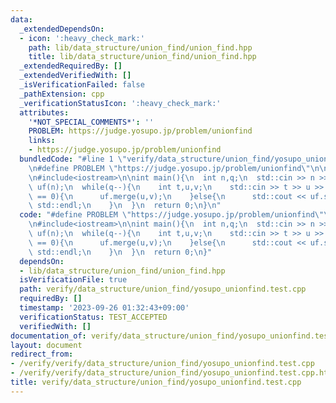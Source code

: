 ```yaml
---
data:
  _extendedDependsOn:
  - icon: ':heavy_check_mark:'
    path: lib/data_structure/union_find/union_find.hpp
    title: lib/data_structure/union_find/union_find.hpp
  _extendedRequiredBy: []
  _extendedVerifiedWith: []
  _isVerificationFailed: false
  _pathExtension: cpp
  _verificationStatusIcon: ':heavy_check_mark:'
  attributes:
    '*NOT_SPECIAL_COMMENTS*': ''
    PROBLEM: https://judge.yosupo.jp/problem/unionfind
    links:
    - https://judge.yosupo.jp/problem/unionfind
  bundledCode: "#line 1 \"verify/data_structure/union_find/yosupo_unionfind.test.cpp\"\
    \n#define PROBLEM \"https://judge.yosupo.jp/problem/unionfind\"\n\n#include<lib/data_structure/union_find/union_find.hpp>\n\
    \n#include<iostream>\n\nint main(){\n  int n,q;\n  std::cin >> n >> q;\n  akTARDIGRADE13::Union_find\
    \ uf(n);\n  while(q--){\n    int t,u,v;\n    std::cin >> t >> u >> v;\n    if(t\
    \ == 0){\n      uf.merge(u,v);\n    }else{\n      std::cout << uf.same(u,v) <<\
    \ std::endl;\n    }\n  }\n  return 0;\n}\n"
  code: "#define PROBLEM \"https://judge.yosupo.jp/problem/unionfind\"\n\n#include<lib/data_structure/union_find/union_find.hpp>\n\
    \n#include<iostream>\n\nint main(){\n  int n,q;\n  std::cin >> n >> q;\n  akTARDIGRADE13::Union_find\
    \ uf(n);\n  while(q--){\n    int t,u,v;\n    std::cin >> t >> u >> v;\n    if(t\
    \ == 0){\n      uf.merge(u,v);\n    }else{\n      std::cout << uf.same(u,v) <<\
    \ std::endl;\n    }\n  }\n  return 0;\n}"
  dependsOn:
  - lib/data_structure/union_find/union_find.hpp
  isVerificationFile: true
  path: verify/data_structure/union_find/yosupo_unionfind.test.cpp
  requiredBy: []
  timestamp: '2023-09-26 01:32:43+09:00'
  verificationStatus: TEST_ACCEPTED
  verifiedWith: []
documentation_of: verify/data_structure/union_find/yosupo_unionfind.test.cpp
layout: document
redirect_from:
- /verify/verify/data_structure/union_find/yosupo_unionfind.test.cpp
- /verify/verify/data_structure/union_find/yosupo_unionfind.test.cpp.html
title: verify/data_structure/union_find/yosupo_unionfind.test.cpp
---
```

